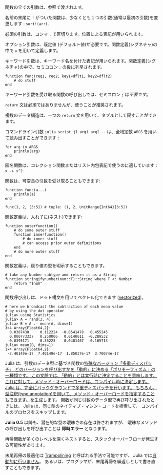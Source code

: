 関数の全ての引数は、参照で渡されます。

名前の末尾に `!` がついた関数は、少なくとも１つの引数(通常は最初の引数)を変更します : `sort!(arr)`.

必須の引数は、コンマ `,` で区切ります。位置による表記が用いられます。

オプション引数は、既定値 (デフォルト値)が必要です。関数定義(シグネチャ)の中で `=` を用いて定義します。

キーワード引数は、キーワード名を付けた表記が用いられます。関数定義(シグネチャ)の中で、セミコロン `;` の後に列挙されます。

````
function func(req1, req2; key1=dflt1, key2=dflt2)
    # do stuff
end
````

キーワード引数を受け取る関数の呼び出しでは、セミコロン `;` は*不要です*。

`return` 文は必須ではありませんが、使うことが推奨されます。

複数のデータ構造は、一つの `return` 文を用いて、タプルとして戻すことができます。

コマンドライン引数 `julia script.jl arg1 arg2...` は、全域定数 `ARGS` を用いて読み出すことができます :

```
for arg in ARGS
    println(arg)
end
```

匿名関数は、コレクション関数またはリスト内包表記で使うのに適しています : `x -> x^2`.

関数は、可変長の引数を受け取ることもできます:

```
function func(a...)
    println(a)
end

func(1, 2, [3:5]) # tuple: (1, 2, UnitRange{Int64}[3:5])
```

関数定義は、入れ子に(ネスト)できます:

```
function outerfunction()
    # do some outer stuff
    function innerfunction()
        # do inner stuff
        # can access prior outer definitions
    end
    # do more outer stuff
end
```

関数定義は、戻り値の型を明示することもできます。

```
# take any Number subtype and return it as a String
function stringifynumber(num::T)::String where T <: Number
    return "$num"
end
```

関数呼び出しは、ドット構文を用いてベクトル化できます ([vectorized](https://docs.julialang.org/en/v1/manual/functions/#man-vectorized-1))。

```
# here we broadcast the subtraction of each mean value
# by using the dot operator
julia> using Statistics
julia> A = rand(3, 4);
julia> B = A .- mean(A, dims=1)
3×4 Array{Float64,2}:
  0.0387438     0.112224  -0.0541478   0.455245
  0.000773337   0.250006   0.0140011  -0.289532
 -0.0395171    -0.36223    0.0401467  -0.165713
julia> mean(B, dims=1)
1×4 Array{Float64,2}:
 -7.40149e-17  7.40149e-17  1.85037e-17  3.70074e-17
```

Julia は、引数のデータ型に基づき関数の<a class="tooltip" href="#">特殊なバージョン<span>「多重ディスパッチ」
どのバージョンを呼び出すかを「動的」に決める「ポリモーフィズム」の一種類です。
この文脈では、「動的」とは実行時に決定することを意味します。
これに対して、メソッド・オーバーロードは、コンパイル時に決定します。
Julia は、完全にバックグラウンドで多重ディスパッチを行います。
もちろん、型注釈(type annotation)を用いて、メソッド・オーバーロードを指定することもできます。</span></a>を生成します。
関数が同じ引数のデータ型で再び呼び出されたときには、
Julia は、同じ型のネイティブ・マシン・コードを検索して、
コンパイルのプロセスをスキップします。

**Julia 0.5** 以降も、潜在的な型の曖昧さの存在は許されますが、
曖昧なメソッドの呼び出しを呼び出すことは **即時エラー** となります。

再帰関数が多くのレベルを深くネストすると、スタックオーバーフローが発生する可能性があります。

末尾再帰の最適化は
[Trampolining](https://web.archive.org/web/20140420011956/http://blog.zachallaun.com/post/jumping-julia) と呼ばれる手法で可能ですが、
Julia では[自動的に行いません](https://github.com/JuliaLang/julia/issues/4964)。
あるいは、プログラマが、末尾再帰を繰返しとして書き直すこともできます。
